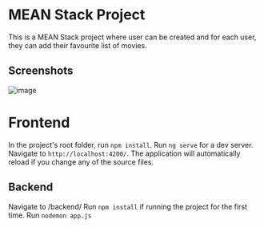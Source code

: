 # MEAN Stack Project

This is a MEAN Stack project where user can be created and for each user, they can add their favourite list of movies.

## Screenshots

![image](https://user-images.githubusercontent.com/68701271/166513977-5d630f19-561c-4200-8e05-a586ee38c1f7.png)

# Frontend

In the project's root folder, run `npm install`.
Run `ng serve` for a dev server. Navigate to `http://localhost:4200/`.
The application will automatically reload if you change any of the source files.

## Backend

Navigate to /backend/
Run `npm install` if running the project for the first time.
Run `nodemon app.js`
